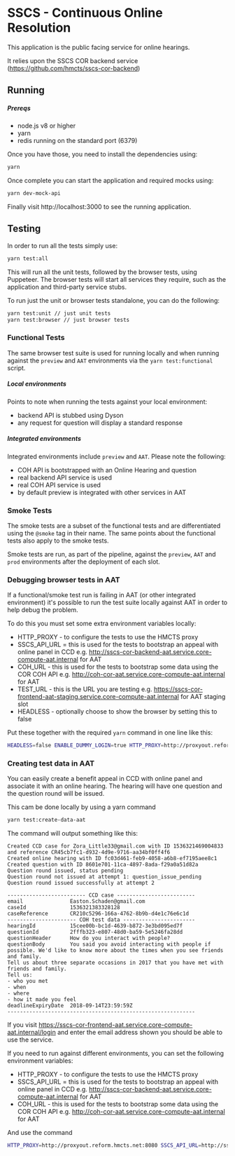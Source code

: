 # SSCS - Continuous Online Resolution

This application is the public facing service for online hearings.

It relies upon the SSCS COR backend service (https://github.com/hmcts/sscs-cor-backend)

## Running

##### Prereqs

* node.js v8 or higher
* yarn
* redis running on the standard port (6379)

Once you have those, you need to install the dependencies using:

```bash
yarn
```

Once complete you can start the application and required mocks using:

```bash
yarn dev-mock-api
```

Finally visit http://localhost:3000 to see the running application.

## Testing

In order to run all the tests simply use:

```bash
yarn test:all
```

This will run all the unit tests, followed by the browser tests, using Puppeteer.
The browser tests will start all services they require, such as the application and third-party service stubs.

To run just the unit or browser tests standalone, you can do the following:

```bash
yarn test:unit // just unit tests
yarn test:browser // just browser tests
```

### Functional Tests

The same browser test suite is used for running locally and when running against the `preview` and `AAT` environments via the `yarn test:functional` script.

##### Local environments

Points to note when running the tests against your local environment:

* backend API is stubbed using Dyson
* any request for question will display a standard response

##### Integrated environments

Integrated environments include `preview` and `AAT`. Please note the following:

* COH API is bootstrapped with an Online Hearing and question
* real backend API service is used
* real COH API service is used
* by default preview is integrated with other services in AAT

### Smoke Tests

The smoke tests are a subset of the functional tests and are differentiated using the `@smoke` tag in their name. The same points about the functional tests also apply to the smoke tests.

Smoke tests are run, as part of the pipeline, against the `preview`, `AAT` and `prod` environments after the deployment of each slot.

### Debugging browser tests in AAT

If a functional/smoke test run is failing in AAT (or other integrated environment) it's possible to run the test suite locally against AAT in order to help debug the problem.

To do this you must set some extra environment variables locally:

* HTTP_PROXY - to configure the tests to use the HMCTS proxy
* SSCS_API_URL = this is used for the tests to bootstrap an appeal with online panel in CCD e.g. http://sscs-cor-backend-aat.service.core-compute-aat.internal for AAT
* COH_URL - this is used for the tests to bootstrap some data using the COR COH API e.g. http://coh-cor-aat.service.core-compute-aat.internal for AAT
* TEST_URL - this is the URL you are testing e.g. https://sscs-cor-frontend-aat-staging.service.core-compute-aat.internal for AAT staging slot
* HEADLESS - optionally choose to show the browser by setting this to false

Put these together with the required `yarn` command in one line like this:

```bash
HEADLESS=false ENABLE_DUMMY_LOGIN=true HTTP_PROXY=http://proxyout.reform.hmcts.net:8080 SSCS_API_URL=http://sscs-cor-backend-aat.service.core-compute-aat.internal COH_URL=http://coh-cor-aat.service.core-compute-aat.internal TEST_URL=https://sscs-cor-frontend-aat-staging.service.core-compute-aat.internal yarn test:smoke
```

### Creating test data in AAT

You can easily create a benefit appeal in CCD with online panel and associate it with an online hearing. The hearing will have one question and the question round will be issued.

This cam be done locally by using a yarn command

```bash
yarn test:create-data-aat
```

The command will output something like this:

```
Created CCD case for Zora_Little33@gmail.com with ID 1536321469004833 and reference CR45cb7fc1-d932-4d9e-9716-aa34bf0ff4f6
Created online hearing with ID fc03d461-feb9-4058-a6b8-ef7195aee8c1
Created question with ID 8601e701-11ca-4897-8ada-f29a0a51d82a
Question round issued, status pending
Question round not issued at attempt 1: question_issue_pending
Question round issued successfully at attempt 2

------------------------- CCD case -------------------------
email               Easton.Schaden@gmail.com
caseId              1536321383328128
caseReference       CR210c5296-166a-4762-8b9b-d4e1c76e6c1d
---------------------- COH test data -----------------------
hearingId           15cee00b-bc1d-4639-b872-3e3bd095ed7f
questionId          2fffb323-e807-48d0-ba59-5e5246fa28dd
questionHeader      How do you interact with people?
questionBody        You said you avoid interacting with people if possible. We'd like to know more about the times when you see friends and family.
Tell us about three separate occasions in 2017 that you have met with friends and family.
Tell us:
- who you met
- when
- where
- how it made you feel
deadlineExpiryDate  2018-09-14T23:59:59Z
------------------------------------------------------------
```

If you visit https://sscs-cor-frontend-aat.service.core-compute-aat.internal/login and enter the email address shown you should be able to use the service.

If you need to run against different environments, you can set the following environment variables:

* HTTP_PROXY - to configure the tests to use the HMCTS proxy
* SSCS_API_URL = this is used for the tests to bootstrap an appeal with online panel in CCD e.g. http://sscs-cor-backend-aat.service.core-compute-aat.internal for AAT
* COH_URL - this is used for the tests to bootstrap some data using the COR COH API e.g. http://coh-cor-aat.service.core-compute-aat.internal for AAT

And use the command
```bash
HTTP_PROXY=http://proxyout.reform.hmcts.net:8080 SSCS_API_URL=http://sscs-cor-backend-aat.service.core-compute-aat.internal COH_URL=http://coh-cor-aat.service.core-compute-aat.internal yarn test:create-data
```

